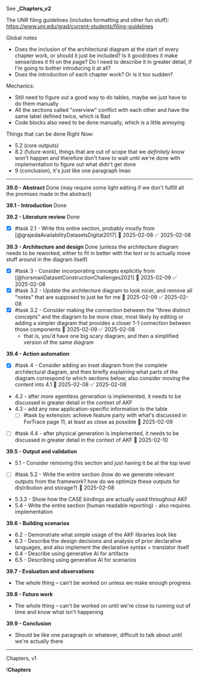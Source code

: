 See **_Chapters_v2**

The UNR filing guidelines (includes formatting and other fun stuff): https://www.unr.edu/grad/current-students/filing-guidelines

Global notes

- Does the inclusion of the architectural diagram at the start of every chapter work, or should it just be included? Is it good/does it make sense/does it fit on the page? Do I need to describe it in greater detail, if I'm going to bother introducing it at all?
- Does the introduction of each chapter work? Or is it too sudden?

Mechanics:

- Still need to figure out a good way to do tables, maybe we just have to do them manually
- All the sections called "overview" conflict with each other and have the same label defined twice, which is Bad
- Code blocks also need to be done manually, which is a little annoying

Things that can be done Right Now:

- 5.2 (core outputs)
- 8.2 (future work), things that are out of scope that we *definitely* know won't happen and therefore don't have to wait until we're done with implementation to figure out what didn't get done
- 9 (conclusion), it's just like one paragraph lmao

---

**39.0 - Abstract**
Done (may require some light editing if we don't fulfill all the promises made in the abstract)

**39.1 - Introduction**
Done

**39.2 - Literature review**
Done

- [x] #task 2.1 - Write this entire section, probably mostly from [@grajedaAvailabilityDatasetsDigital2017] 📅 2025-02-08 ✅ 2025-02-08

**39.3 - Architecture and design**
Done (unless the architecture diagram needs to be reworked, either to fit in better with the text or to actually move stuff around in the diagram itself)

- [x] #task 3 - Consider incorporating concepts explicitly from [@horsmanDatasetConstructionChallenges2021] 📅 2025-02-09 ✅ 2025-02-08
- [x] #task 3.2 - Update the architecture diagram to look nicer, and remove all "notes" that are supposed to just be for me 📅 2025-02-09 ✅ 2025-02-08
- [x] #task 3.2 - Consider making the connection between the "three distinct concepts" and the diagram to be more clear, most likely by editing or adding a simpler diagram that provides a closer 1-1 connection between those components 📅 2025-02-09 ✅ 2025-02-08
	- that is, you'd have one big scary diagram, and then a simplified version of the same diagram

**39.4 - Action automation**

- [x] #task 4 - Consider adding an inset diagram from the complete architectural diagram, and then briefly explaining what parts of the diagram correspond to which sections below; also consider moving the content into 4.1 📅 2025-02-08 ✅ 2025-02-08
- 4.2 - after more agentless generation is implemented, it needs to be discussed in greater detail in the context of AKF
- 4.3 - add any new application-specific information to the table
	-  [ ] #task by extension: achieve feature party with what's discussed in ForTrace page 11, at least as close as possible 📅 2025-02-09 

- [ ] #task 4.4 - after physical generation is implemented, it needs to be discussed in greater detail in the context of AKF 📅 2025-02-10 

**39.5 - Output and validation**

- 5.1 - Consider removing this section and just having it be at the top level
- [ ] #task 5.2 - Write the entire section (how do we generate relevant outputs from the framework? how do we optimize these outputs for distribution and storage?) 📅 2025-02-08 
- 5.3.3 - Show how the CASE bindings are actually used throughout AKF
- 5.4 - Write the entire section (human readable reporting) - also requires implementation

**39.6 - Building scenarios**

- 6.2 - Demonstrate what simple usage of the AKF libraries look like
- 6.3 - Describe the design decisions and analysis of prior declarative languages, and also implement the declarative syntax + translator itself
- 6.4 - Describe using generative AI for artifacts
- 6.5 - Describing using generative AI for scenarios 

**39.7 - Evaluation and observations**

- The whole thing – can't be worked on unless we make enough progress 

**39.8 - Future work**

- The whole thing – can't be worked on until we're close to running out of time and know what isn't happening

**39.9 - Conclusion**

- Should be like one paragraph or whatever, difficult to talk about until we're actually there

---
Chapters, v1

!**Chapters**
